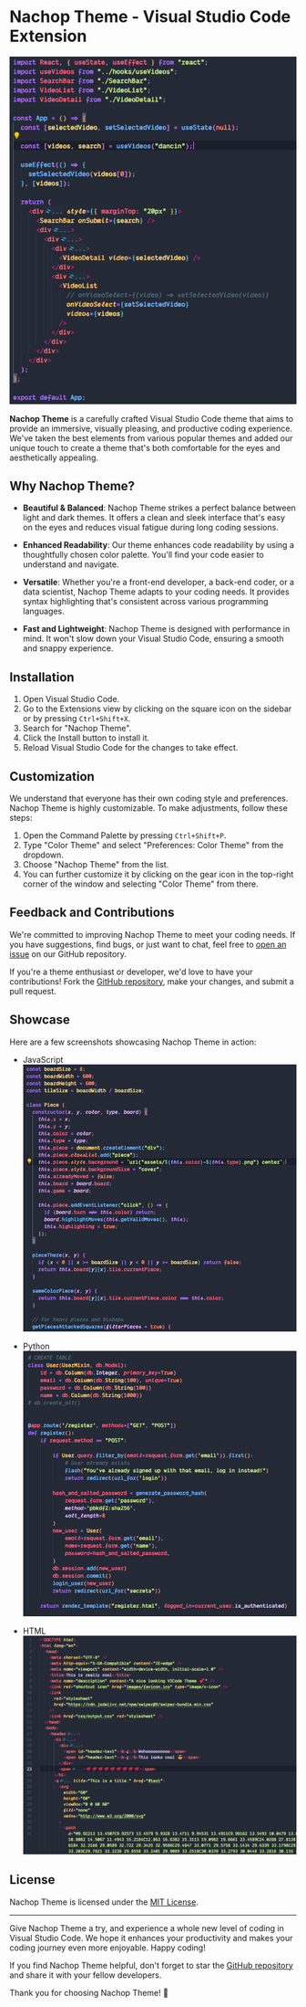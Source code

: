 # Nachop Theme - Visual Studio Code Extension

![Nachop Theme Preview](images/preview.png)

**Nachop Theme** is a carefully crafted Visual Studio Code theme that aims to provide an immersive, visually pleasing, and productive coding experience. We've taken the best elements from various popular themes and added our unique touch to create a theme that's both comfortable for the eyes and aesthetically appealing.

## Why Nachop Theme?

- **Beautiful & Balanced**: Nachop Theme strikes a perfect balance between light and dark themes. It offers a clean and sleek interface that's easy on the eyes and reduces visual fatigue during long coding sessions.

- **Enhanced Readability**: Our theme enhances code readability by using a thoughtfully chosen color palette. You'll find your code easier to understand and navigate.

- **Versatile**: Whether you're a front-end developer, a back-end coder, or a data scientist, Nachop Theme adapts to your coding needs. It provides syntax highlighting that's consistent across various programming languages.

- **Fast and Lightweight**: Nachop Theme is designed with performance in mind. It won't slow down your Visual Studio Code, ensuring a smooth and snappy experience.

## Installation

1. Open Visual Studio Code.
2. Go to the Extensions view by clicking on the square icon on the sidebar or by pressing `Ctrl+Shift+X`.
3. Search for "Nachop Theme".
4. Click the Install button to install it.
5. Reload Visual Studio Code for the changes to take effect.

## Customization

We understand that everyone has their own coding style and preferences. Nachop Theme is highly customizable. To make adjustments, follow these steps:

1. Open the Command Palette by pressing `Ctrl+Shift+P`.
2. Type "Color Theme" and select "Preferences: Color Theme" from the dropdown.
3. Choose "Nachop Theme" from the list.
4. You can further customize it by clicking on the gear icon in the top-right corner of the window and selecting "Color Theme" from there.

## Feedback and Contributions

We're committed to improving Nachop Theme to meet your coding needs. If you have suggestions, find bugs, or just want to chat, feel free to [open an issue](https://github.com/Nachop51/nachop-theme/issues) on our GitHub repository.

If you're a theme enthusiast or developer, we'd love to have your contributions! Fork the [GitHub repository](https://github.com/Nachop51/nachop-theme), make your changes, and submit a pull request.

## Showcase

Here are a few screenshots showcasing Nachop Theme in action:

- JavaScript
  ![JavaScript](images/js.png)

- Python
  ![Python](images/python.png)

- HTML
  ![HTML](images/html.png)

## License

Nachop Theme is licensed under the [MIT License](LICENSE).

---

Give Nachop Theme a try, and experience a whole new level of coding in Visual Studio Code. We hope it enhances your productivity and makes your coding journey even more enjoyable. Happy coding!

If you find Nachop Theme helpful, don't forget to star the [GitHub repository](https://github.com/Nachop51/nachop-theme) and share it with your fellow developers.

Thank you for choosing Nachop Theme! 🚀
